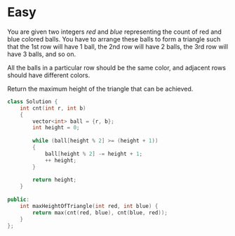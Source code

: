 # Easy

You are given two integers $red$ and $blue$ representing the count of red and blue colored balls. You have to arrange these balls to form a triangle such that the 1st row will have 1 ball, the 2nd row will have 2 balls, the 3rd row will have 3 balls, and so on.

All the balls in a particular row should be the same color, and adjacent rows should have different colors.

Return the maximum height of the triangle that can be achieved.

```cpp
class Solution {
    int cnt(int r, int b)
    {
        vector<int> ball = {r, b};
        int height = 0;
        
        while (ball[height % 2] >= (height + 1))
        {
            ball[height % 2] -= height + 1;
            ++ height;
        }
        
        return height;
    }
    
public:
    int maxHeightOfTriangle(int red, int blue) {
        return max(cnt(red, blue), cnt(blue, red));
    }
};
```
